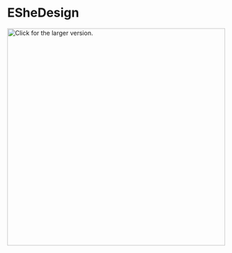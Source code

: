 # ESheDesign

<a href="https://drive.google.com/file/d/1r0fON0IUI6Yp7BekMX3kYnzkYCmQMpYw/view?usp=sharing"><img src="https://tasnuvaoshin.com/Screenshot_2.png" style="width: 500px; max-width: 100%; height: auto" title="Click for the larger version." /></a>
